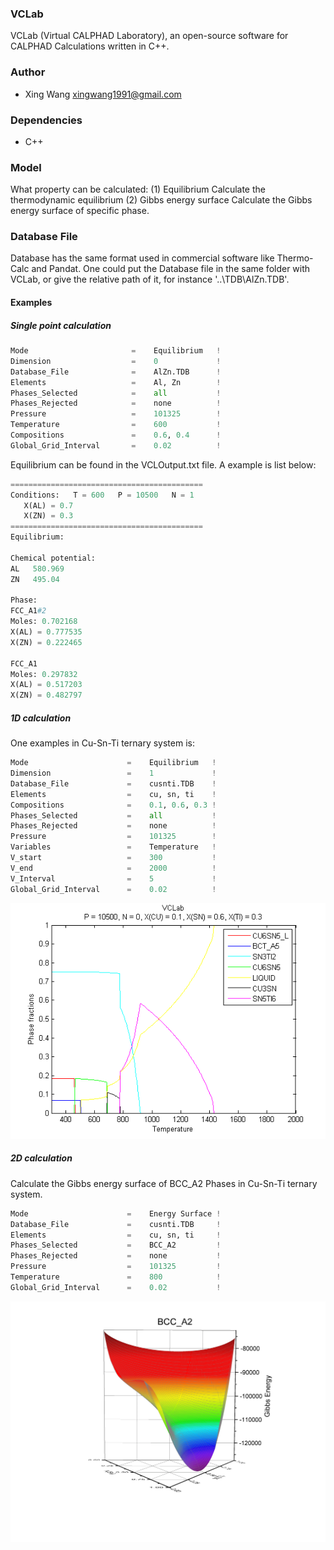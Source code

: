 ### VCLab
VCLab (Virtual CALPHAD Laboratory), an open-source software for CALPHAD Calculations written in C++.

### Author
* Xing Wang  <xingwang1991@gmail.com>

### Dependencies

* C++

### Model
What property can be calculated:
(1) Equilibrium
Calculate the thermodynamic equilibrium
(2) Gibbs energy surface
Calculate the Gibbs energy surface of specific phase.


### Database File
Database has the same format used in commercial software like Thermo-Calc and Pandat. One could put the Database file in the same folder with VCLab, or give the relative path of it, for instance '..\TDB\AlZn.TDB'.


#### Examples
##### Single point calculation
```python
Mode                       =    Equilibrium   !
Dimension                  =    0             !
Database_File              =    AlZn.TDB      ! 
Elements                   =    Al, Zn        !
Phases_Selected            =    all           ! 
Phases_Rejected            =    none          ! 
Pressure                   =    101325        !
Temperature                =    600           !
Compositions               =    0.6, 0.4      !
Global_Grid_Interval       =    0.02          !
```
Equilibrium can be found in the VCLOutput.txt file. A example is list below:
```python
===========================================
Conditions:   T = 600   P = 10500   N = 1
   X(AL) = 0.7
   X(ZN) = 0.3
===========================================
Equilibrium:

Chemical potential:
AL   580.969
ZN   495.04

Phase:
FCC_A1#2
Moles: 0.702168
X(AL) = 0.777535
X(ZN) = 0.222465

FCC_A1
Moles: 0.297832
X(AL) = 0.517203
X(ZN) = 0.482797
```

##### 1D calculation
One examples in Cu-Sn-Ti ternary system is:
```python
Mode                      =    Equilibrium   !
Dimension                 =    1             !
Database_File             =    cusnti.TDB    !
Elements                  =    cu, sn, ti    !
Compositions              =    0.1, 0.6, 0.3 !
Phases_Selected           =    all           !
Phases_Rejected           =    none          !
Pressure                  =    101325        !
Variables                 =    Temperature   !
V_start                   =    300           !
V_end                     =    2000          !
V_Interval                =    5             !
Global_Grid_Interval      =    0.02          !
```

<img src="documentations/figs/CuSnTi.png"/>

##### 2D calculation
Calculate the Gibbs energy surface of BCC_A2 Phases in Cu-Sn-Ti ternary system.

```python
Mode                      =    Energy Surface !
Database_File             =    cusnti.TDB     ! 
Elements                  =    cu, sn, ti     !
Phases_Selected           =    BCC_A2         ! 
Phases_Rejected           =    none           ! 
Pressure                  =    101325         !
Temperature               =    800            !
Global_Grid_Interval      =    0.02           !
```

<img src="documentations/figs/BCC_A2.png"/>
